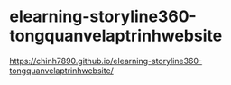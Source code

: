 # elearning-storyline360-tongquanvelaptrinhwebsite
https://chinh7890.github.io/elearning-storyline360-tongquanvelaptrinhwebsite/
